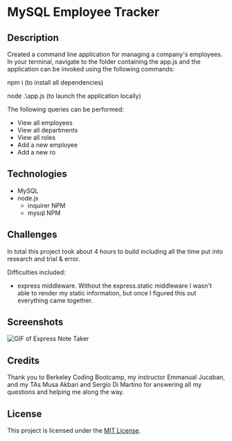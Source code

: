 # MySQL Employee Tracker

## Description
Created a command line application for managing a company's employees. In your terminal, navigate to the folder containing the app.js and the application can be invoked using the following commands:

npm i (to install all dependencies)

node .\app.js (to launch the application locally)

The following queries can be performed:
* View all employees
* View all departments
* View all roles
* Add a new employee
* Add a new ro

## Technologies

* MySQL
* node.js
    * inquirer NPM
    * mysql NPM

## Challenges

In total this project took about 4 hours to build including all the time put into research and trial & error.

Difficulties included:

* express middleware. Without the express.static middleware I wasn't able to render my static information, but once I figured this out everything came together.

## Screenshots

![GIF of Express Note Taker](https://github.com/emmbra/homeworkWeek11/blob/master/assets/images/homework11demo.gif)

## Credits

Thank you to Berkeley Coding Bootcamp, my instructor Emmanual Jucaban, and my TAs Musa Akbari and Sergio Di Martino for answering all my questions and helping me along the way.

## License

This project is licensed under the [MIT License](https://choosealicense.com/licenses/mit).